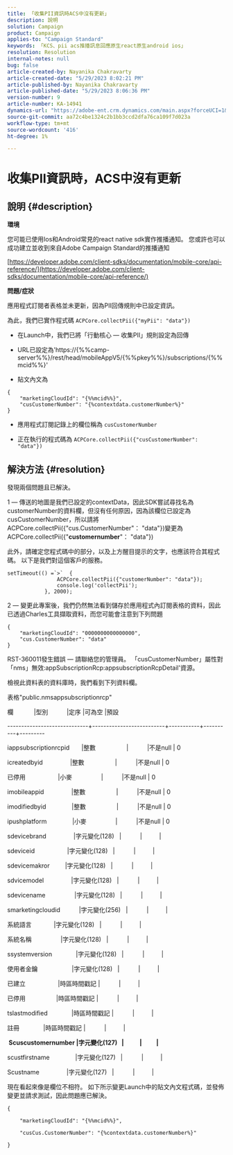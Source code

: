 ```yaml
---
title: 「收集PII資訊時ACS中沒有更新」
description: 說明
solution: Campaign
product: Campaign
applies-to: "Campaign Standard"
keywords: 「KCS、pii acs推播訊息回應原生react原生android ios」
resolution: Resolution
internal-notes: null
bug: false
article-created-by: Nayanika Chakravarty
article-created-date: "5/29/2023 8:02:21 PM"
article-published-by: Nayanika Chakravarty
article-published-date: "5/29/2023 8:06:36 PM"
version-number: 9
article-number: KA-14941
dynamics-url: "https://adobe-ent.crm.dynamics.com/main.aspx?forceUCI=1&pagetype=entityrecord&etn=knowledgearticle&id=cb2771b5-5bfe-ed11-8f6e-6045bd006a22"
source-git-commit: aa72c4be1324c2b1bb3ccd2dfa76ca109f7d023a
workflow-type: tm+mt
source-wordcount: '416'
ht-degree: 1%

---
```


# 收集PII資訊時，ACS中沒有更新

## 說明 {#description}


<b>環境</b>

您可能已使用Ios和Android常見的react native sdk實作推播通知。 您或許也可以成功建立並收到來自Adobe Campaign Standard的推播通知

[https://developer.adobe.com/client-sdks/documentation/mobile-core/api-reference/](https://developer.adobe.com/client-sdks/documentation/mobile-core/api-reference/)

<b>問題/症狀</b>

應用程式訂閱者表格並未更新，因為PII回傳規則中已設定資訊。

為此，我們已實作程式碼 `ACPCore.collectPii({"myPii": "data"})`

- 在Launch中，我們已將「行動核心 — 收集PII」規則設定為回傳

- URL已設定為&#39;https://{%%camp-server%%}/rest/head/mobileAppV5/{%%pkey%%}/subscriptions/{%%mcid%%}&#39;

- 貼文內文為


```
{
    "marketingCloudId": "{%%mcid%%}",
    "cusCustomerNumber": "{%contextdata.customerNumber%}"
}
```


- 應用程式訂閱記錄上的欄位稱為 `cusCustomerNumber`

- 正在執行的程式碼為 `ACPCore.collectPii({"cusCustomerNumber": "data"})`


## 解決方法 {#resolution}


發現兩個問題且已解決。



1 — 傳送的地圖是我們已設定的contextData，因此SDK嘗試尋找名為customerNumber的資料欄，但沒有任何原因，因為該欄位已設定為cusCustomerNumber，所以請將ACPCore.collectPii({&quot;cus.CustomerNumber&quot;： &quot;data&quot;})變更為ACPCore.collectPii({&quot;<b>customernumber</b>&quot;： &quot;data&quot;})

此外，請確定您程式碼中的部分，以及上方醒目提示的文字，也應該符合其程式碼。 以下是我們對這個客戶的服務。


```
setTimeout(() =`>`  {
                ACPCore.collectPii({"customerNumber": "data"});
                console.log('collectPii');
            }, 2000);
```


2 — 變更此專案後，我們仍然無法看到儲存於應用程式內訂閱表格的資料，因此已透過Charles工具擷取資料，而您可能會注意到下列問題


```
{
    "marketingCloudId": "0000000000000000",
    "cus.CustomerNumber": "data"
}
```


RST-360011發生錯誤 — 請聯絡您的管理員。
「cusCustomerNumber」屬性對「nms」無效:appSubscriptionRcp:appsubscriptionRcpDetail&#39;資源。

檢視此資料表的資料庫時，我們看到下列資料欄。



表格&quot;public.nmsappsubscriptionrcp&quot;

欄            |型別           |定序 |可為空 |預設

-----------------------------+--------------------------+-----------+----------+---------

iappsubscriptionrcpid       |整數                  |           |不是null | 0

icreatedbyid                |整數                  |           |不是null | 0

已停用                   |小麥                 |           |不是null | 0

imobileappid                |整數                  |           |不是null | 0

imodifiedbyid               |整數                  |           |不是null | 0

ipushplatform               |小麥                 |           |不是null | 0

sdevicebrand                |字元變化(128)   |           |          |

sdeviceid                   |字元變化(128)   |           |          |

sdevicemakror         |字元變化(128)   |           |          |

sdvicemodel                |字元變化(128)   |           |          |

sdevicename                 |字元變化(128)   |           |          |

smarketingcloudid           |字元變化(256)   |           |          |

系統語言             |字元變化(128)   |           |          |

系統名稱                 |字元變化(128)   |           |          |

ssystemversion              |字元變化(128)   |           |          |

使用者金鑰                    |字元變化(128)   |           |          |

已建立                   |時區時間戳記 |           |          |

已停用                  |時區時間戳記 |           |          |

tslastmodified              |時區時間戳記 |           |          |

註冊              |時區時間戳記 |           |          |

<b> Scuscustomernumber |字元變化(127)   |           |          | </b>

scustfirstname               |字元變化(127)   |           |          |

Scustname                |字元變化(127)   |           |          |



現在看起來像是欄位不相符。 如下所示變更Launch中的貼文內文程式碼，並發佈變更並請求測試，因此問題應已解決。


```
{

    "marketingCloudId": "{%%mcid%%}",

    "cusCus.CustomerNumber": "{%contextdata.customerNumber%}"

}
```

